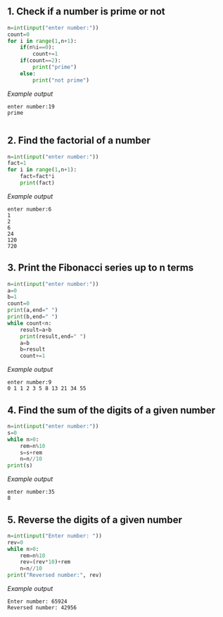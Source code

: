 ## 1. Check if a number is prime or not 

```python
n=int(input("enter number:"))
count=0
for i in range(1,n+1):
    if(n%i==0):
        count+=1
    if(count==2):
        print("prime")
    else:
        print("not prime")

```
*Example output*
```
enter number:19
prime


```

## 2. Find the factorial of a number

```python
n=int(input("enter number:"))
fact=1
for i in range(1,n+1):
    fact=fact*i
    print(fact)
```

*Example output*

```
enter number:6
1
2
6
24
120
720
```

## 3. Print the Fibonacci series up to n terms

```python
n=int(input("enter number:"))
a=0
b=1
count=0
print(a,end=" ")
print(b,end=" ")
while count<n:
    result=a+b
    print(result,end=" ")
    a=b
    b=result
    count+=1

```
*Example output*
```
enter number:9
0 1 1 2 3 5 8 13 21 34 55
```

## 4. Find the sum of the digits of a given number

```python
n=int(input("enter number:"))
s=0
while n>0:
    rem=n%10
    s=s+rem
    n=n//10
print(s)
```

*Example output*
```
enter number:35
8

```

## 5. Reverse the digits of a given number

```python
n=int(input("Enter number: "))
rev=0
while n>0:
    rem=n%10
    rev=(rev*10)+rem
    n=n//10
print("Reversed number:", rev)
```

*Example output*
```
Enter number: 65924
Reversed number: 42956
```
